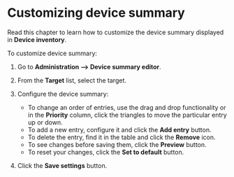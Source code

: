 # Customizing device summary

Read this chapter to learn how to customize the device summary displayed in **Device inventory**.

To customize device summary:

1. Go to **Administration --> Device summary editor**.
2. From the **Target** list, select the target.
3. Configure the device summary:

    * To change an order of entries, use the drag and drop functionality or in the **Priority** column, click the triangles to move the particular entry up or down.
    * To add a new entry, configure it and click the **Add entry** button.
    * To delete the entry, find it in the table and click the **Remove** icon.
    * To see changes before saving them, click the **Preview** button.
    * To reset your changes, click the **Set to default** button.

4. Click the **Save settings** button.
